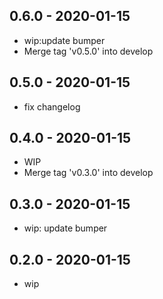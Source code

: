 ## 0.6.0 - 2020-01-15
 - wip:update bumper
 - Merge tag 'v0.5.0' into develop

## 0.5.0 - 2020-01-15
 - fix changelog

## 0.4.0 - 2020-01-15
 - WIP
 - Merge tag 'v0.3.0' into develop

## 0.3.0 - 2020-01-15
 - wip: update bumper

## 0.2.0 - 2020-01-15
 - wip
